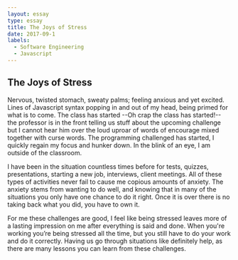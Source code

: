 ```yaml
---
layout: essay
type: essay
title: The Joys of Stress
date: 2017-09-1
labels:
  - Software Engineering
  - Javascript
---
```


## The Joys of Stress
Nervous, twisted stomach, sweaty palms; feeling anxious and yet excited. Lines of Javascript syntax popping in and out of my head, being primed for what is to come. The class has started --Oh crap the class has started!-- the professor is in the front telling us stuff about the upcoming challenge but I cannot hear him over the loud uproar of words of encourage mixed together with curse words. The programming challenged has started, I quickly regain my focus and hunker down. In the blink of an eye, I am outside of the classroom.

I have been in the situation countless times before for tests, quizzes, presentations, starting a new job, interviews, client meetings. All of these types of activities never fail to cause me  copious amounts of anxiety. The anxiety stems from wanting to do well, and knowing that in many of the situations you only have one chance to do it right. Once it is over there is no taking back what you did, you have to own it. 

For me these challenges are good, I feel like being stressed leaves more of a lasting impression on me after everything is said and done. When you're working you’re being stressed all the time, but you still have to do your work and do it correctly. Having us go through situations like definitely help, as there are many lessons you can learn from these challenges.

